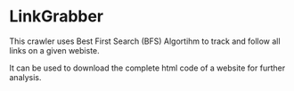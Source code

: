 # LinkGrabber

This crawler uses Best First Search (BFS) Algortihm to track and follow all links on a given webiste.

It can be used to download the complete html code of a website for further analysis.


